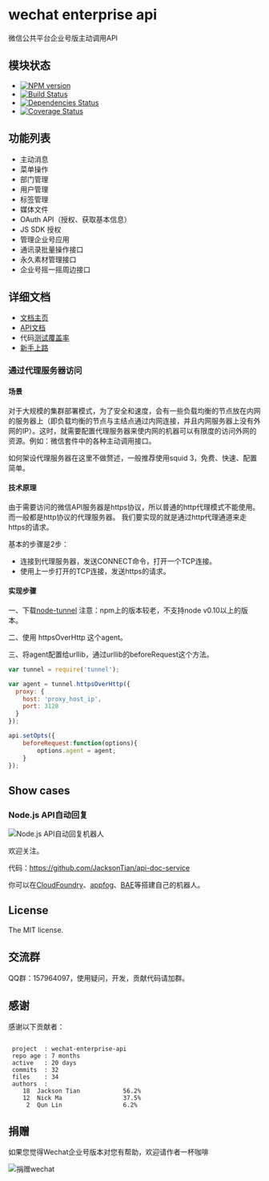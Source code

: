 wechat enterprise api
=====================

微信公共平台企业号版主动调用API

## 模块状态
- [![NPM version](https://badge.fury.io/js/wechat-enterprise-api.png)](http://badge.fury.io/js/wechat-enterprise-api)
- [![Build Status](https://travis-ci.org/node-webot/wechat-enterprise-api.png?branch=master)](https://travis-ci.org/node-webot/wechat-enterprise-api)
- [![Dependencies Status](https://david-dm.org/node-webot/wechat-enterprise-api.png)](https://david-dm.org/node-webot/wechat-enterprise-api)
- [![Coverage Status](https://coveralls.io/repos/node-webot/wechat-enterprise-api/badge.png)](https://coveralls.io/r/node-webot/wechat-enterprise-api)

## 功能列表
- 主动消息
- 菜单操作
- 部门管理
- 用户管理
- 标签管理
- 媒体文件
- OAuth API（授权、获取基本信息）
- JS SDK 授权
- 管理企业号应用
- 通讯录批量操作接口
- 永久素材管理接口
- 企业号摇一摇周边接口


## 详细文档
- [文档主页](http://doxmate.cool/node-webot/wechat-enterprise-api/index.html)
- [API文档](http://doxmate.cool/node-webot/wechat-enterprise-api/api.html)
- 代码[测试覆盖率](http://node-webot.github.io/wechat-enterprise-api/coverage/index.html)
- [新手上路](http://node-webot.github.io/wechat-enterprise-api/Getting%20start.html)

### 通过代理服务器访问

#### 场景

对于大规模的集群部署模式，为了安全和速度，会有一些负载均衡的节点放在内网的服务器上（即负载均衡的节点与主结点通过内网连接，并且内网服务器上没有外网的IP）。这时，就需要配置代理服务器来使内网的机器可以有限度的访问外网的资源。例如：微信套件中的各种主动调用接口。

如何架设代理服务器在这里不做赘述，一般推荐使用squid 3，免费、快速、配置简单。

#### 技术原理

由于需要访问的微信API服务器是https协议，所以普通的http代理模式不能使用。
而一般都是http协议的代理服务器。
我们要实现的就是通过http代理通道来走https的请求。

基本的步骤是2步：

- 连接到代理服务器，发送CONNECT命令，打开一个TCP连接。
- 使用上一步打开的TCP连接，发送https的请求。

#### 实现步骤

一、下载[node-tunnel](https://github.com/koichik/node-tunnel) 注意：npm上的版本较老，不支持node v0.10以上的版本。

二、使用 httpsOverHttp 这个agent。

三、将agent配置给urllib，通过urllib的beforeRequest这个方法。

```js
var tunnel = require('tunnel');

var agent = tunnel.httpsOverHttp({
  proxy: {
    host: 'proxy_host_ip',
    port: 3128
  }
});

api.setOpts({
    beforeRequest:function(options){
        options.agent = agent;
    }
});

```

## Show cases
### Node.js API自动回复

![Node.js API自动回复机器人](http://nodeapi.diveintonode.org/assets/qrcode.jpg)

欢迎关注。

代码：<https://github.com/JacksonTian/api-doc-service>

你可以在[CloudFoundry](http://www.cloudfoundry.com/)、[appfog](https://www.appfog.com/)、[BAE](http://developer.baidu.com/wiki/index.php?title=docs/cplat/rt/node.js)等搭建自己的机器人。

## License
The MIT license.

## 交流群
QQ群：157964097，使用疑问，开发，贡献代码请加群。

## 感谢
感谢以下贡献者：

```

 project  : wechat-enterprise-api
 repo age : 7 months
 active   : 20 days
 commits  : 32
 files    : 34
 authors  :
    18	Jackson Tian            56.2%
    12	Nick Ma                 37.5%
     2	Qun Lin                 6.2%

```

## 捐赠
如果您觉得Wechat企业号版本对您有帮助，欢迎请作者一杯咖啡

![捐赠wechat](https://cloud.githubusercontent.com/assets/327019/2941591/2b9e5e58-d9a7-11e3-9e80-c25aba0a48a1.png)
